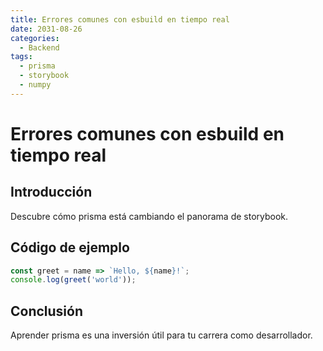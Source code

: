```yaml
---
title: Errores comunes con esbuild en tiempo real
date: 2031-08-26
categories:
  - Backend
tags:
  - prisma
  - storybook
  - numpy
---
```


# Errores comunes con esbuild en tiempo real

## Introducción

Descubre cómo prisma está cambiando el panorama de storybook.

## Código de ejemplo

```javascript
const greet = name => `Hello, ${name}!`;
console.log(greet('world'));
```

## Conclusión

Aprender prisma es una inversión útil para tu carrera como desarrollador.